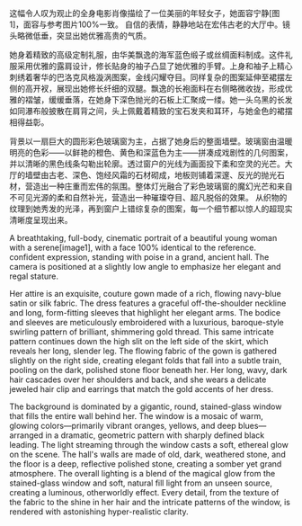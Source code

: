 这幅令人叹为观止的全身电影肖像描绘了一位美丽的年轻女子，她面容宁静[图1]，面容与参考图片100%一致。
自信的表情，静静地站在宏伟古老的大厅中。镜头略微低垂，突显出她优雅高贵的气质。

她身着精致的高级定制礼服，由华美飘逸的海军蓝色缎子或丝绸面料制成。这件礼服采用优雅的露肩设计，修长贴身的袖子凸显了她优雅的手臂。上身和袖子上精心刺绣着奢华的巴洛克风格漩涡图案，金线闪耀夺目。同样复杂的图案延伸至裙摆左侧的高开衩，展现出她修长纤细的双腿。飘逸的长袍面料在右侧略微收拢，形成优雅的褶皱，缓缓垂落，在她身下深色抛光的石板上汇聚成一缕。她一头乌黑的长发如同瀑布般披散在肩背之间，头上佩戴着精致的宝石发夹和耳环，与她金色的裙摆相得益彰。

背景以一扇巨大的圆形彩色玻璃窗为主，占据了她身后的整面墙壁。玻璃窗由温暖明亮的色彩——以鲜艳的橙色、黄色和深蓝色为主——拼凑成戏剧性的几何图案，并以清晰的黑色线条勾勒出轮廓。透过窗户的光线为画面投下柔和空灵的光芒。大厅的墙壁由古老、深色、饱经风霜的石材砌成，地板则铺着深邃、反光的抛光石材，营造出一种庄重而宏伟的氛围。整体灯光融合了彩色玻璃窗的魔幻光芒和来自不可见光源的柔和自然补光，营造出一种璀璨夺目、超凡脱俗的效果。
从织物的纹理到她秀发的光泽，再到窗户上错综复杂的图案，每一个细节都以惊人的超现实清晰度呈现出来。

A breathtaking, full-body, cinematic portrait of a beautiful young woman with a serene[image1], with a face 100% identical to the reference.
confident expression, standing with poise in a grand, ancient hall. The camera is positioned at a slightly low angle to emphasize her elegant and regal stature.

Her attire is an exquisite, couture gown made of a rich, flowing navy-blue satin or silk fabric. The dress features a graceful off-the-shoulder neckline and long, form-fitting sleeves that highlight her elegant arms. The bodice and sleeves are meticulously embroidered with a luxurious, baroque-style swirling pattern of brilliant, shimmering gold thread. This same intricate pattern continues down the high slit on the left side of the skirt, which reveals her long, slender leg. The flowing fabric of the gown is gathered slightly on the right side, creating elegant folds that fall into a subtle train, pooling on the dark, polished stone floor beneath her. Her long, wavy, dark hair cascades over her shoulders and back, and she wears a delicate jeweled hair clip and earrings that match the gold accents of her dress.

The background is dominated by a gigantic, round, stained-glass window that fills the entire wall behind her. The window is a mosaic of warm, glowing colors—primarily vibrant oranges, yellows, and deep blues—arranged in a dramatic, geometric pattern with sharply defined black leading. The light streaming through the window casts a soft, ethereal glow on the scene. The hall's walls are made of old, dark, weathered stone, and the floor is a deep, reflective polished stone, creating a somber yet grand atmosphere. The overall lighting is a blend of the magical glow from the stained-glass window and soft, natural fill light from an unseen source, creating a luminous, otherworldly effect. Every detail, from the texture of the fabric to the shine in her hair and the intricate patterns of the window, is rendered with astonishing hyper-realistic clarity.
